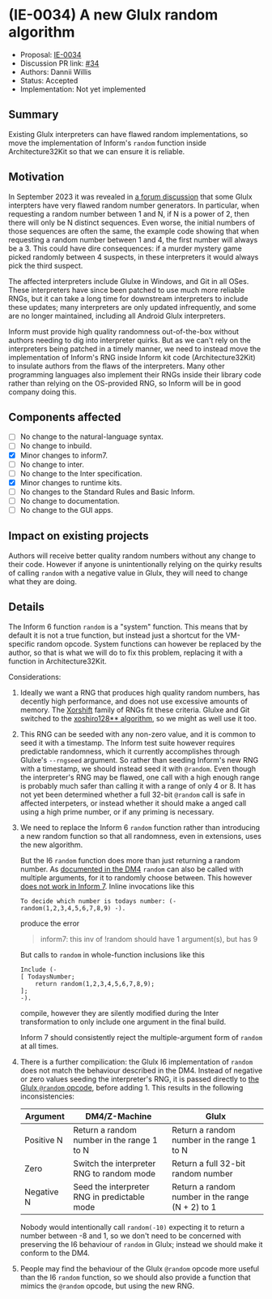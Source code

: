 # (IE-0034) A new Glulx random algorithm

* Proposal: [IE-0034](0034-glulx-random.md)
* Discussion PR link: [#34](https://github.com/ganelson/inform-evolution/pull/34)
* Authors: Dannii Willis
* Status: Accepted
* Implementation: Not yet implemented

## Summary

Existing Glulx interpreters can have flawed random implementations, so move the
implementation of Inform's `random` function inside Architecture32Kit so that
we can ensure it is reliable.

## Motivation

In September 2023 it was revealed in [a forum discussion](https://intfiction.org/t/lack-of-randomness-sometimes-when-compiling-for-glulx/64533)
that some Glulx interpters have very flawed random number generators. In particular,
when requesting a random number between 1 and N, if N is a power of 2, then there
will only be N distinct sequences. Even worse, the initial numbers of those sequences
are often the same, the example code showing that when requesting a random number
between 1 and 4, the first number will always be a 3. This could have dire
consequences: if a murder mystery game picked randomly between 4 suspects, in these
interpreters it would always pick the third suspect.

The affected interpreters include Glulxe in Windows, and Git in all OSes. These
interpreters have since been patched to use much more reliable RNGs, but it can
take a long time for downstream interpreters to include these updates; many
interpreters are only updated infrequently, and some are no longer maintained,
including all Android Glulx interpreters.

Inform must provide high quality randomness out-of-the-box without authors needing
to dig into interpreter quirks. But as we can't rely on the interpreters being
patched in a timely manner, we need to instead move the implementation of Inform's
RNG inside Inform kit code (Architecture32Kit) to insulate authors from the flaws
of the interpreters. Many other programming languages also implement their RNGs
inside their library code rather than relying on the OS-provided RNG, so Inform
will be in good company doing this.

## Components affected

- [ ] No change to the natural-language syntax.
- [ ] No change to inbuild.
- [x] Minor changes to inform7.
- [ ] No change to inter.
- [ ] No change to the Inter specification.
- [x] Minor changes to runtime kits.
- [ ] No changes to the Standard Rules and Basic Inform.
- [ ] No change to documentation.
- [ ] No change to the GUI apps.

## Impact on existing projects

Authors will receive better quality random numbers without any change to their
code. However if anyone is unintentionally relying on the quirky results of
calling `random` with a negative value in Glulx, they will need to change what
they are doing.

## Details

The Inform 6 function `random` is a "system" function. This means that by default
it is not a true function, but instead just a shortcut for the VM-specific random
opcode. System functions can however be replaced by the author, so that is what
we will do to fix this problem, replacing it with a function in Architecture32Kit.

Considerations:

1. Ideally we want a RNG that produces high quality random numbers, has decently
    high performance, and does not use excessive amounts of memory. The [Xorshift](https://en.wikipedia.org/wiki/Xorshift)
    family of RNGs fit these criteria. Glulxe and Git switched to the
    [xoshiro128** algorithm](https://prng.di.unimi.it/), so we might as well
    use it too.

2. This RNG can be seeded with any non-zero value, and it is common to seed it
    with a timestamp. The Inform test suite however requires predictable randomness,
    which it currently accomplishes through Glulxe's `--rngseed` argument. So
    rather than seeding Inform's new RNG with a timestamp, we should instead seed
    it with `@random`. Even though the interpreter's RNG may be flawed, one call
    with a high enough range is probably much safer than calling it with a range
    of only 4 or 8. It has not yet been determined whether a full 32-bit `@random`
    call is safe in affected interpeters, or instead whether it should make a
    anged call using a high prime number, or if any priming is necessary.

3. We need to replace the Inform 6 `random` function rather than introducing a
    new random function so that all randomness, even in extensions, uses the new
    algorithm.
    
    But the I6 `random` function does more than just returning a random number.
    As [documented in the DM4](https://www.inform-fiction.org/manual/html/s1.html#p45)
    `random` can also be called with multiple arguments, for it to randomly choose
    between. This however [does not work in Inform 7](https://intfiction.org/t/lack-of-randomness-sometimes-when-compiling-for-glulx/64533/101).
    Inline invocations like this
    ```
    To decide which number is todays number: (- random(1,2,3,4,5,6,7,8,9) -).
    ```
    produce the error
    > inform7: this inv of !random should have 1 argument(s), but has 9
    
    But calls to `random` in whole-function inclusions like this
    ```
    Include (-
    [ TodaysNumber;
        return random(1,2,3,4,5,6,7,8,9);
    ];
    -).
    ```
    compile, however they are silently modified during the Inter transformation
    to only include one argument in the final build.

    Inform 7 should consistently reject the multiple-argument form of `random`
    at all times.

4. There is a further compilication: the Glulx I6 implementation of `random`
    does not match the behaviour described in the DM4. Instead of negative or
    zero values seeding the interpreter's RNG, it is passed directly to [the Glulx
    `@random` opcode](https://www.eblong.com/zarf/glulx/Glulx-Spec.html#opcodes_rand),
    before adding 1. This results in the following inconsistencies:

    | Argument | DM4/Z-Machine | Glulx |
    |----------|---------------|-------|
    | Positive N | Return a random number in the range 1 to N | Return a random number in the range 1 to N |
    | Zero | Switch the interpreter RNG to random mode | Return a full 32-bit random number |
    | Negative N | Seed the interpreter RNG in predictable mode | Return a random number in the range (N + 2) to 1

    Nobody would intentionally call `random(-10)` expecting it to return a number
    between -8 and 1, so we don't need to be concerned with preserving the I6
    behaviour of `random` in Glulx; instead we should make it conform to the DM4.

5. People may find the behaviour of the Glulx `@random` opcode more useful than
    the I6 `random` function, so we should also provide a function that mimics
    the `@random` opcode, but using the new RNG.